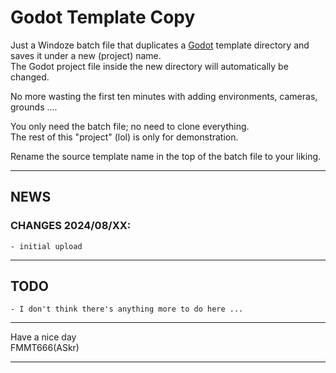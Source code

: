 Godot Template Copy
===================

Just a Windoze batch file that duplicates a [Godot][1] template directory and saves it under a new (project) name.  
The Godot project file inside the new directory will automatically be changed.

No more wasting the first ten minutes with adding environments, cameras, grounds ....

You only need the batch file; no need to clone everything.  
The rest of this "project" (lol) is only for demonstration.

Rename the source template name in the top of the batch file to your liking.


---
## NEWS

### CHANGES 2024/08/XX:
    - initial upload

---
## TODO
    - I don't think there's anything more to do here ...



---
Have a nice day  
FMMT666(ASkr)


---
[1]: https://godotengine.org
